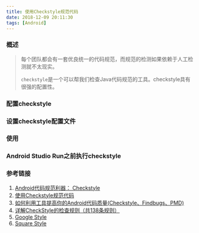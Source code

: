 ```yaml
---
title: 使用Checkstyle规范代码
date: 2018-12-09 20:11:30
tags: [Android]
---
```


### 概述

>每个团队都会有一套优良统一的代码规范，而规范的检测如果依赖于人工检测就不太现实。
>
>`checkstyle`是一个可以帮我们检查Java代码规范的工具。checkstyle具有很强的配置性。

<!--more-->

### 配置checkstyle



### 设置checkstyle配置文件



### 使用



### Android Studio Run之前执行checkstyle



### 参考链接

1. [Android代码规范利器： Checkstyle](https://droidyue.com/blog/2016/05/22/use-checkstyle-for-better-code-style/)
2. [使用Checkstyle规范代码](https://blog.csdn.net/naivor/article/details/64939719)
3. [如何利用工具提高你的Android代码质量(Checkstyle、Findbugs、PMD)](https://blog.csdn.net/u014651216/article/details/52813124)
4. [详解CheckStyle的检查规则（共138条规则）](https://blog.csdn.net/yang1982_0907/article/details/18086693)
5. [Google Style](https://github.com/google/styleguide/blob/gh-pages/intellij-java-google-style.xml)
6. [Square Style](https://github.com/square/java-code-styles)
